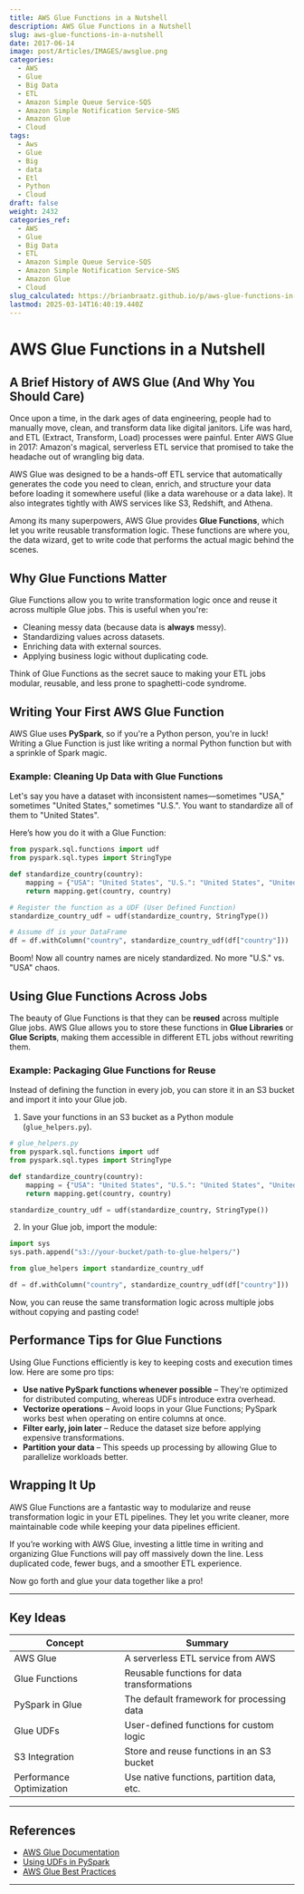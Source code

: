 ```yaml
---
title: AWS Glue Functions in a Nutshell
description: AWS Glue Functions in a Nutshell
slug: aws-glue-functions-in-a-nutshell
date: 2017-06-14
image: post/Articles/IMAGES/awsglue.png
categories:
  - AWS
  - Glue
  - Big Data
  - ETL
  - Amazon Simple Queue Service-SQS
  - Amazon Simple Notification Service-SNS
  - Amazon Glue
  - Cloud
tags:
  - Aws
  - Glue
  - Big
  - data
  - Etl
  - Python
  - Cloud
draft: false
weight: 2432
categories_ref:
  - AWS
  - Glue
  - Big Data
  - ETL
  - Amazon Simple Queue Service-SQS
  - Amazon Simple Notification Service-SNS
  - Amazon Glue
  - Cloud
slug_calculated: https://brianbraatz.github.io/p/aws-glue-functions-in-a-nutshell
lastmod: 2025-03-14T16:40:19.440Z
---
```

# AWS Glue Functions in a Nutshell

## A Brief History of AWS Glue (And Why You Should Care)

Once upon a time, in the dark ages of data engineering, people had to manually move, clean, and transform data like digital janitors. Life was hard, and ETL (Extract, Transform, Load) processes were painful. Enter AWS Glue in 2017: Amazon's magical, serverless ETL service that promised to take the headache out of wrangling big data.

AWS Glue was designed to be a hands-off ETL service that automatically generates the code you need to clean, enrich, and structure your data before loading it somewhere useful (like a data warehouse or a data lake). It also integrates tightly with AWS services like S3, Redshift, and Athena.

Among its many superpowers, AWS Glue provides **Glue Functions**, which let you write reusable transformation logic. These functions are where you, the data wizard, get to write code that performs the actual magic behind the scenes.

## Why Glue Functions Matter

Glue Functions allow you to write transformation logic once and reuse it across multiple Glue jobs. This is useful when you're:

* Cleaning messy data (because data is **always** messy).
* Standardizing values across datasets.
* Enriching data with external sources.
* Applying business logic without duplicating code.

Think of Glue Functions as the secret sauce to making your ETL jobs modular, reusable, and less prone to spaghetti-code syndrome.

## Writing Your First AWS Glue Function

AWS Glue uses **PySpark**, so if you're a Python person, you're in luck! Writing a Glue Function is just like writing a normal Python function but with a sprinkle of Spark magic.

### Example: Cleaning Up Data with Glue Functions

Let's say you have a dataset with inconsistent names—sometimes "USA," sometimes "United States," sometimes "U.S.". You want to standardize all of them to "United States".

Here’s how you do it with a Glue Function:

```python
from pyspark.sql.functions import udf
from pyspark.sql.types import StringType

def standardize_country(country):
    mapping = {"USA": "United States", "U.S.": "United States", "United States": "United States"}
    return mapping.get(country, country)

# Register the function as a UDF (User Defined Function)
standardize_country_udf = udf(standardize_country, StringType())

# Assume df is your DataFrame
df = df.withColumn("country", standardize_country_udf(df["country"]))
```

Boom! Now all country names are nicely standardized. No more "U.S." vs. "USA" chaos.

## Using Glue Functions Across Jobs

The beauty of Glue Functions is that they can be **reused** across multiple Glue jobs. AWS Glue allows you to store these functions in **Glue Libraries** or **Glue Scripts**, making them accessible in different ETL jobs without rewriting them.

### Example: Packaging Glue Functions for Reuse

Instead of defining the function in every job, you can store it in an S3 bucket and import it into your Glue job.

1. Save your functions in an S3 bucket as a Python module (`glue_helpers.py`).

```python
# glue_helpers.py
from pyspark.sql.functions import udf
from pyspark.sql.types import StringType

def standardize_country(country):
    mapping = {"USA": "United States", "U.S.": "United States", "United States": "United States"}
    return mapping.get(country, country)

standardize_country_udf = udf(standardize_country, StringType())
```

2. In your Glue job, import the module:

```python
import sys
sys.path.append("s3://your-bucket/path-to-glue-helpers/")

from glue_helpers import standardize_country_udf

df = df.withColumn("country", standardize_country_udf(df["country"]))
```

Now, you can reuse the same transformation logic across multiple jobs without copying and pasting code!

## Performance Tips for Glue Functions

Using Glue Functions efficiently is key to keeping costs and execution times low. Here are some pro tips:

* **Use native PySpark functions whenever possible** – They're optimized for distributed computing, whereas UDFs introduce extra overhead.
* **Vectorize operations** – Avoid loops in your Glue Functions; PySpark works best when operating on entire columns at once.
* **Filter early, join later** – Reduce the dataset size before applying expensive transformations.
* **Partition your data** – This speeds up processing by allowing Glue to parallelize workloads better.

## Wrapping It Up

AWS Glue Functions are a fantastic way to modularize and reuse transformation logic in your ETL pipelines. They let you write cleaner, more maintainable code while keeping your data pipelines efficient.

If you’re working with AWS Glue, investing a little time in writing and organizing Glue Functions will pay off massively down the line. Less duplicated code, fewer bugs, and a smoother ETL experience.

Now go forth and glue your data together like a pro!

***

## Key Ideas

| Concept                  | Summary                                     |
| ------------------------ | ------------------------------------------- |
| AWS Glue                 | A serverless ETL service from AWS           |
| Glue Functions           | Reusable functions for data transformations |
| PySpark in Glue          | The default framework for processing data   |
| Glue UDFs                | User-defined functions for custom logic     |
| S3 Integration           | Store and reuse functions in an S3 bucket   |
| Performance Optimization | Use native functions, partition data, etc.  |

***

## References

* [AWS Glue Documentation](https://docs.aws.amazon.com/glue/latest/dg/what-is-glue.html)
* [Using UDFs in PySpark](https://spark.apache.org/docs/latest/sql-ref-functions-udf-scalar.html)
* [AWS Glue Best Practices](https://aws.amazon.com/blogs/big-data/top-10-performance-tuning-tips-for-amazon-glue/)

***
